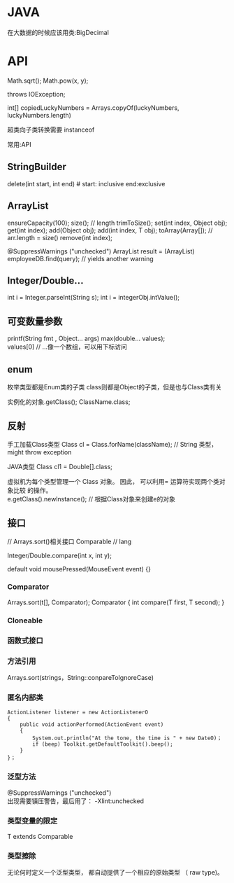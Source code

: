 # JAVA
在大数据的时候应该用类:BigDecimal
# API
Math.sqrt();
Math.pow(x, y);

throws IOException;

int[] copiedLuckyNumbers = Arrays.copyOf(luckyNumbers, luckyNumbers.length)

超类向子类转换需要 instanceof

常用:API

## StringBuilder
delete(int start, int end) # start: inclusive end:exclusive

## ArrayList<T>
ensureCapacity(100);
size(); // length
trimToSize();
set(int index, Object obj);
get(int index);
add(Object obj);
add(int index, T obj);
toArray(Array[]); // arr.length = size()
remove(int index); 

@SuppressWarnings ("unchecked") 
ArrayList<Employee> result =
(ArrayList<Employee>) employeeDB.find(query); // yields another warning

## Integer/Double...
int i = Integer.parseInt(String s); 
int i = integerObj.intValue();

## 可变数量参数
printf(String fmt , Object... args) 
max(double... values);  
values[0]  // ...像一个数组，可以用下标访问

## enum
枚举类型都是Enum类的子类
class则都是Object的子类，但是也与Class类有关

实例化的对象.getClass();
ClassName.class;

## 反射
手工加载Class类型
Class cl = Class.forName(className); // String 类型， might throw exception

JAVA类型
Class cl1 = Double[].class;

虚拟机为每个类型管理一个 Class 对象。 因此， 可以利用= 运算符实现两个类对象比较
的操作。    
e.getClass().newlnstance(); // 根据Class对象来创建e的对象

## 接口
// Arrays.sort()相关接口
Comparable<T>  // lang

Integer/Double.compare(int x, int y);

default void mousePressed(MouseEvent event) {}

### Comparator<T>
Arrays.sort(t[], Comparator<T>);
Comparator<T> {
    int compare(T first, T second);
}

### Cloneable<T>

### 函数式接口

### 方法引用
Arrays.sort(strings，String::conpareToIgnoreCase)

### 匿名内部类
    ActionListener listener = new ActionListenerO
    {
        public void actionPerformed(ActionEvent event)
        {
            System.out.println("At the tone, the time is " + new DateO)；
            if (beep) Toolkit.getDefaultToolkit().beep();
        }
    }；

### 泛型方法
@SuppressWarnings ("unchecked")   
出现需要镇压警告，最后用了： -Xlint:unchecked

### 类型变量的限定
T extends Comparable

### 类型擦除
无论何时定义一个泛型类型， 都自动提供了一个相应的原始类型 （ raw type)。